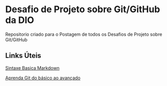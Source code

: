 # Desafio de Projeto sobre Git/GitHub da DIO
Repositorio criado para o Postagem de todos os Desafios de Projeto sobre Git/GitHub

## Links Úteis

[Sintaxe Basica Markdown](https://www.markdownguide.org/basic-syntax/)

[Aprenda Git do básico ao avançado](https://comandosgit.github.io/#criando-o-projeto)
